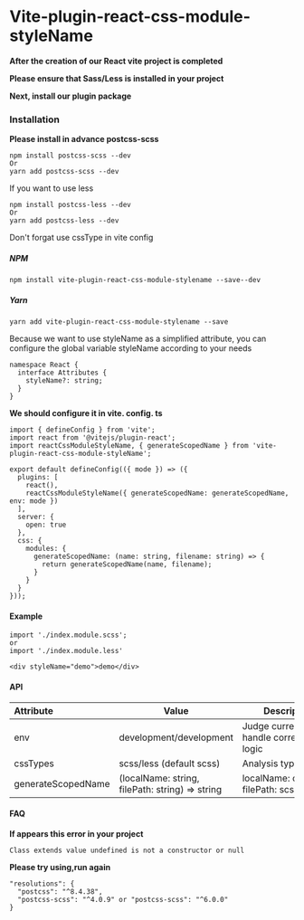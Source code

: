 # Vite-plugin-react-css-module-styleName

**After the creation of our React vite project is completed**

**Please ensure that Sass/Less is installed in your project**

**Next, install our plugin package**

### Installation

**Please install in advance postcss-scss**

```
npm install postcss-scss --dev
Or
yarn add postcss-scss --dev
```

If you want to use less

```
npm install postcss-less --dev
Or
yarn add postcss-less --dev
```

Don't forgat use cssType in vite config

##### NPM

```
npm install vite-plugin-react-css-module-stylename --save--dev
```

##### Yarn

```
yarn add vite-plugin-react-css-module-stylename --save
```

Because we want to use styleName as a simplified attribute, you can configure the global variable styleName according to your needs

```
namespace React {
  interface Attributes {
    styleName?: string;
  }
}
```

**We should configure it in vite. config. ts**

```
import { defineConfig } from 'vite';
import react from '@vitejs/plugin-react';
import reactCssModuleStyleName, { generateScopedName } from 'vite-plugin-react-css-module-styleName';

export default defineConfig(({ mode }) => ({
  plugins: [
    react(),
    reactCssModuleStyleName({ generateScopedName: generateScopedName, env: mode })
  ],
  server: {
    open: true
  },
  css: {
    modules: {
      generateScopedName: (name: string, filename: string) => {
        return generateScopedName(name, filename);
      }
    }
  }
}));
```

#### Example

```
import './index.module.scss';
or
import './index.module.less'

<div styleName="demo">demo</div>
```

#### API

| Attribute          | Value                                           | Description                                         |
| :----------------- | ----------------------------------------------- | --------------------------------------------------- |
| env                | development/development                         | Judge current env,<br />handle corresponding logic |
| cssTypes           | scss/less (default scss)                        | Analysis type                                       |
| generateScopedName | (localName: string, filePath: string) => string | localName: css name,<br />filePath: scss file path  |

#### FAQ

**If appears this error in your project**

```
Class extends value undefined is not a constructor or null
```

**Please try using,run again**

```
"resolutions": {
  "postcss": "^8.4.38",
  "postcss-scss": "^4.0.9" or "postcss-scss": "^6.0.0"
}
```
